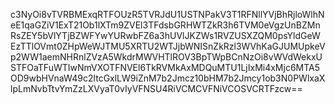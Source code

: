 c3NyOi8vTVRBMExqRTFOUzR5TVRJdU1USTNPakV3T1RFNllYVjBhRjloWlhNeE1qaGZiV1ExT21Ob1lXTm9ZVEl3TFdsbGRHWTZkR3h6TVM0eVgzUnBZMnRsZEY5bVlYTjBZWFYwYURwbFZ6a3hUVlJKZWs1RVZUSXZQM0psYldGeWEzTTlOVmt0ZHpWeWJTMU5XRTU2WTJjbWNISnZkRzl3WVhKaGJUMUpkeVp2WW1aemNHRnlZVzA5WkdrMWVHTlROV3BpTWpBCnNzOi8vWVdWekxUSTFOaTFuWTIwNmVXOTFNVEl6TkRVMkAxMDQuMTU1LjIxMi4xMjc6MTA5OD9wbHVnaW49c2ltcGxlLW9iZnM7b2Jmcz10bHM7b2Jmcy1ob3N0PWlxaXlpLmNvbTtvYmZzLXVyaT0vIyVFNSU4RiVCMCVFNiVCOSVCRTFzcw==

